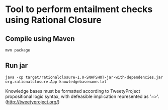 # Tool to perform entailment checks using Rational Closure
## Compile using Maven
```
mvn package
```

## Run jar
```
java -cp target/rationalclosure-1.0-SNAPSHOT-jar-with-dependencies.jar org.rationalclosure.App knowledgebasename.txt
```
Knowledge bases must be formatted according to TweetyProject propositional logic syntax, with defeasible implication represented as '~>'.
(http://tweetyproject.org/)

